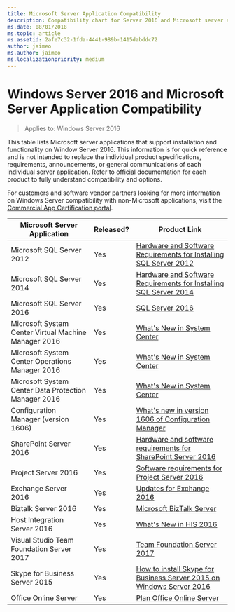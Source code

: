 ```yaml
---
title: Microsoft Server Application Compatibility
description: Compatibility chart for Server 2016 and Microsoft server applications.
ms.date: 08/01/2018
ms.topic: article
ms.assetid: 2afe7c32-1fda-4441-989b-1415dabddc72
author: jaimeo
ms.author: jaimeo
ms.localizationpriority: medium
---
```

# Windows Server 2016 and Microsoft Server Application Compatibility

>Applies to: Windows Server 2016

This table lists Microsoft server applications that support installation and functionality on Window Server 2016. This information is for quick reference and is not intended to replace the individual product specifications, requirements, announcements, or general communications of each individual server application. Refer to official documentation for each product to fully understand compatibility and options.

For customers and software vendor partners looking for more information on Windows Server compatibility with non-Microsoft applications, visit the [Commercial App Certification portal](https://commercialappcertification.microsoft.com/).

|Microsoft Server Application|    Released?|    Product Link|
|-------------------------------------|--------------------------------------------|-------------------|
|Microsoft SQL Server 2012|Yes| [Hardware and Software Requirements for Installing SQL Server 2012](/previous-versions/sql/sql-server-2012/ms143506(v=sql.110))|
|Microsoft SQL Server 2014|Yes|[Hardware and Software Requirements for Installing SQL Server 2014](/sql/sql-server/install/hardware-and-software-requirements-for-installing-sql-server?view=sql-server-2014)|
|Microsoft SQL Server 2016|    Yes|    [SQL Server 2016](https://www.microsoft.com/cloud-platform/sql-server)|
|Microsoft System Center Virtual Machine Manager 2016|    Yes|    [What's New in System Center](/sql/sql-server/install/hardware-and-software-requirements-for-installing-sql-server?view=sql-server-2014)|
|Microsoft System Center Operations Manager 2016|    Yes|    [What's New in System Center](/sql/sql-server/install/hardware-and-software-requirements-for-installing-sql-server?view=sql-server-2014)|
|Microsoft System Center Data Protection Manager 2016|    Yes|    [What's New in System Center](/sql/sql-server/install/hardware-and-software-requirements-for-installing-sql-server?view=sql-server-2014)|
|Configuration Manager (version 1606)|    Yes|    [What's new in version 1606 of Configuration Manager](/mem/configmgr/core/plan-design/changes/whats-new-in-version-1606)|
|SharePoint Server 2016|    Yes|    [Hardware and software requirements for SharePoint Server 2016](/SharePoint/install/hardware-and-software-requirements)|
|Project Server 2016|    Yes|    [Software requirements for Project Server 2016](/project/software-requirements-for-project-server-2016)|
|Exchange Server 2016|    Yes|    [Updates for Exchange 2016](/Exchange/new-features/updates)|
|Biztalk Server 2016|    Yes|    [Microsoft BizTalk Server](https://www.microsoft.com/cloud-platform/biztalk)|
|Host Integration Server 2016|    Yes|    [What's New in HIS 2016](/host-integration-server/install-and-config-guides/what-s-new-in-his-2016)|
|Visual Studio Team Foundation Server 2017|    Yes|    [Team Foundation Server 2017](https://www.visualstudio.com/news/releasenotes/tfs2017-relnotes)|
|Skype for Business Server 2015|    Yes|    [How to install Skype for Business Server 2015 on Windows Server 2016](https://support.microsoft.com/en-gb/help/4015888/how-to-install-skype-for-business-server-2015-on-windows-server-2016)|
|Office Online Server|   Yes|  [Plan Office Online Server](/officeonlineserver/plan-office-online-server)|
